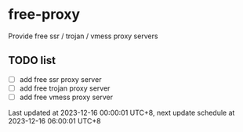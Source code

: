 
# free-proxy
Provide free ssr / trojan / vmess proxy servers


## TODO list
- [ ] add free ssr proxy server
- [ ] add free trojan proxy server
- [ ] add free vmess proxy server

Last updated at 2023-12-16 00:00:01 UTC+8, next update schedule at 2023-12-16 06:00:01 UTC+8

